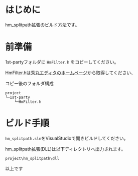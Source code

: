 ﻿# はじめに

hm_splitpath拡張のビルド方法です。

# 前準備

1st-partyフォルダに `HmFilter.h` をコピーしてください。

HmFilter.hは[秀丸エディタのホームページ](https://hide.maruo.co.jp/index.html)から取得してください、


コピー後のフォルダ構成

	project
	└─1st-party
	    └─HmFilter.h
	
# ビルド手順

`hm_splitpath.sln`をVisualStudioで開きビルドしてください。

hm_splitpath拡張(DLL)は以下ディレクトリへ出力されます。

	project\hm_splitpath\dll


以上です